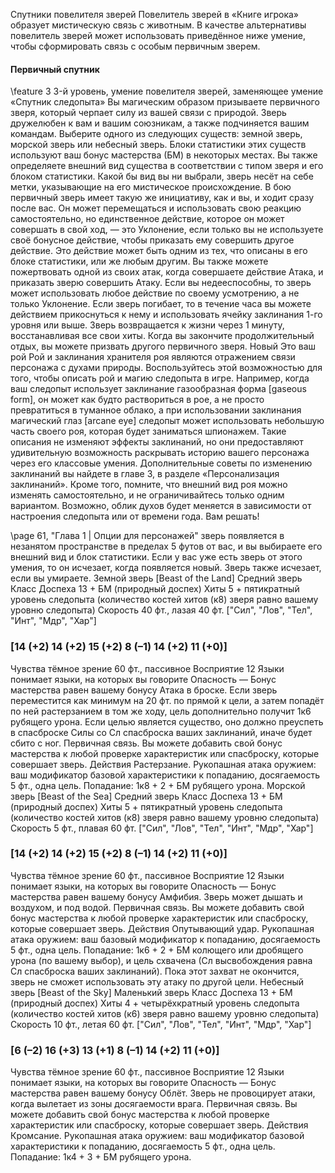 
Спутники повелителя зверей
Повелитель зверей в «Книге игрока» образует мистическую связь с животным. В качестве альтернативы повелитель зверей может использовать приведённое ниже умение, чтобы сформировать связь с особым первичным зверем.
#### Первичный спутник
\feature 3
3-й уровень, умение повелителя зверей, заменяющее умение «Спутник следопыта»
Вы магическим образом призываете первичного зверя, который черпает силу из вашей связи с природой. Зверь дружелюбен к вам и вашим союзникам, а также подчиняется вашим командам.
Выберите одного из следующих существ: земной зверь, морской зверь или небесный зверь. Блоки статистики этих существ используют ваш бонус мастерства (БМ) в некоторых местах. Вы также определяете внешний вид существа в соответствии с типом зверя и его блоком статистики. Какой бы вид вы ни выбрали, зверь несёт на себе метки, указывающие на его мистическое происхождение.
В бою первичный зверь имеет такую же инициативу, как и вы, и ходит сразу после вас. Он может перемещаться и использовать свою реакцию самостоятельно, но единственное действие, которое он может совершать в свой ход, — это Уклонение, если только вы не используете своё бонусное действие, чтобы приказать ему совершить другое действие.
Это действие может быть одним из тех, что описаны в его блоке статистики, или же любым другим.
Вы также можете пожертвовать одной из своих атак, когда совершаете действие Атака, и приказать зверю совершить Атаку. Если вы недееспособны, то зверь может использовать любое действие по своему усмотрению, а не только Уклонение.
Если зверь погибает, то в течение часа вы можете действием прикоснуться к нему и использовать ячейку заклинания 1-го уровня или выше. Зверь возвращается к жизни через 1 минуту, восстанавливая все свои хиты.
Когда вы закончите продолжительный отдых, вы можете призвать другого первичного зверя. Новый
Это ваш рой
Рой и заклинания хранителя роя являются отражением связи персонажа с духами природы.
Воспользуйтесь этой возможностью для того, чтобы описать рой и магию следопыта в игре. Например, когда ваш следопыт использует заклинание газообразная форма [gaseous form], он может как будто раствориться в рое, а не просто превратиться в туманное облако, а при использовании заклинания магический глаз [arcane eye] следопыт может использовать небольшую часть своего роя, которая будет заниматься шпионажем. Такие описания не изменяют эффекты заклинаний, но они предоставляют удивительную возможность раскрывать историю вашего персонажа через его классовые умения.
Дополнительные советы по изменению заклинаний вы найдете в главе 3, в разделе «Персонализация заклинаний».
Кроме того, помните, что внешний вид роя можно изменять самостоятельно, и не ограничивайтесь только одним вариантом. Возможно, облик духов будет меняется в зависимости от настроения следопыта или от времени года. Вам решать!

\page 61, "Глава 1 | Опции для персонажей"
зверь появляется в незанятом пространстве в пределах 5 футов от вас, и вы выбираете его внешний вид и блок статистики. Если у вас уже есть зверь от этого умения, то он исчезает, когда появляется новый. Зверь также исчезает, если вы умираете.
Земной зверь
[Beast of the Land]
Средний зверь
Класс Доспеха 13 + БМ (природный доспех)
Хиты 5 + пятикратный уровень следопыта (количество костей хитов (к8) зверя равно вашему уровню следопыта)
Скорость 40 фт., лазая 40 фт.
["Сил", "Лов", "Тел", "Инт", "Мдр", "Хар"]

### [14 (+2) 14 (+2) 15 (+2) 8 (–1) 14 (+2) 11 (+0)]
Чувства тёмное зрение 60 фт., пассивное Восприятие 12
Языки понимает языки, на которых вы говорите
Опасность —
Бонус мастерства равен вашему бонусу
Атака в броске. Если зверь переместится как минимум на 20 фт. по прямой к цели, а затем попадёт по ней растерзанием в том же ходу, цель дополнительно получит
1к6 рубящего урона. Если целью является существо, оно должно преуспеть в спасброске Силы со Сл спасброска ваших заклинаний, иначе будет сбито с ног.
Первичная связь. Вы можете добавить свой бонус мастерства к любой проверке характеристик или спасброску, которые совершает зверь.
Действия
Растерзание. Рукопашная атака оружием: ваш модификатор базовой характеристики к попаданию, досягаемость 5 фт., одна цель. Попадание: 1к8 + 2 + БМ рубящего урона.
Морской зверь
[Beast of the Sea]
Средний зверь
Класс Доспеха 13 + БМ (природный доспех)
Хиты 5 + пятикратный уровень следопыта (количество костей хитов (к8) зверя равно вашему уровню следопыта)
Скорость 5 фт., плавая 60 фт.
["Сил", "Лов", "Тел", "Инт", "Мдр", "Хар"]

### [14 (+2) 14 (+2) 15 (+2) 8 (–1) 14 (+2) 11 (+0)]
Чувства тёмное зрение 60 фт., пассивное Восприятие 12
Языки понимает языки, на которых вы говорите
Опасность —
Бонус мастерства равен вашему бонусу
Амфибия. Зверь может дышать и воздухом, и под водой.
Первичная связь. Вы можете добавить свой бонус мастерства к любой проверке характеристик или спасброску, которые совершает зверь.
Действия
Опутывающий удар. Рукопашная атака оружием: ваш базовый модификатор к попаданию, досягаемость 5 фт., одна цель. Попадание: 1к6 + 2 + БМ колющего или дробящего урона (по вашему выбор), и цель схвачена (Сл высвобождения равна Сл спасброска ваших заклинаний).
Пока этот захват не окончится, зверь не сможет использовать эту атаку по другой цели.
Небесный зверь
[Beast of the Sky]
Маленький зверь
Класс Доспеха 13 + БМ (природный доспех)
Хиты 4 + четырёхкратный уровень следопыта (количество костей хитов (к6) зверя равно вашему уровню следопыта)
Скорость 10 фт., летая 60 фт.
["Сил", "Лов", "Тел", "Инт", "Мдр", "Хар"]

### [6 (–2) 16 (+3) 13 (+1) 8 (–1) 14 (+2) 11 (+0)]
Чувства тёмное зрение 60 фт., пассивное Восприятие 12
Языки понимает языки, на которых вы говорите
Опасность —
Бонус мастерства равен вашему бонусу
Облёт. Зверь не провоцирует атаки, когда вылетает из зоны досягаемости врага.
Первичная связь. Вы можете добавить свой бонус мастерства к любой проверке характеристик или спасброску, которые совершает зверь.
Действия
Кромсание. Рукопашная атака оружием: ваш модификатор базовой характеристики к попаданию, досягаемость 5 фт., одна цель. Попадание: 1к4 + 3 + БМ рубящего урона.
